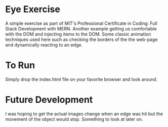 # Eye Exercise
A simple exercise as part of MIT's Professional Certificate in Coding: Full Stack Development with MERN.
Another example getting us comfortable with the DOM and injecting items to the DOM. 
Some classic animation techniques used here such as checking the borders of the the web-page and dynamically reacting 
to an edge.

# To Run
Simply drop the index.html file on your favorite browser and look around.

# Future Development
I was hoping to get the actual images change when an edge was hit but the movement of the object would stop. Something to look at later on.